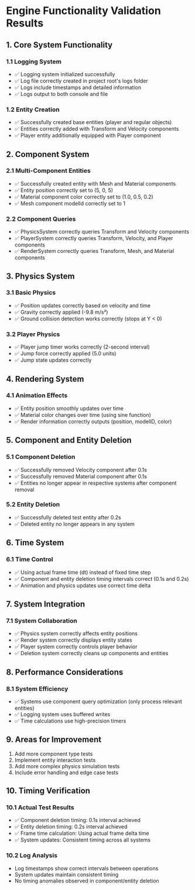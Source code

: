 # Engine Functionality Validation Results

## 1. Core System Functionality

### 1.1 Logging System
- ✅ Logging system initialized successfully
- ✅ Log file correctly created in project root's logs folder
- ✅ Logs include timestamps and detailed information
- ✅ Logs output to both console and file

### 1.2 Entity Creation
- ✅ Successfully created base entities (player and regular objects)
- ✅ Entities correctly added with Transform and Velocity components
- ✅ Player entity additionally equipped with Player component

## 2. Component System

### 2.1 Multi-Component Entities
- ✅ Successfully created entity with Mesh and Material components
- ✅ Entity position correctly set to (5, 0, 5)
- ✅ Material component color correctly set to (1.0, 0.5, 0.2)
- ✅ Mesh component modelId correctly set to 1

### 2.2 Component Queries
- ✅ PhysicsSystem correctly queries Transform and Velocity components
- ✅ PlayerSystem correctly queries Transform, Velocity, and Player components
- ✅ RenderSystem correctly queries Transform, Mesh, and Material components

## 3. Physics System

### 3.1 Basic Physics
- ✅ Position updates correctly based on velocity and time
- ✅ Gravity correctly applied (-9.8 m/s²)
- ✅ Ground collision detection works correctly (stops at Y < 0)

### 3.2 Player Physics
- ✅ Player jump timer works correctly (2-second interval)
- ✅ Jump force correctly applied (5.0 units)
- ✅ Jump state updates correctly

## 4. Rendering System

### 4.1 Animation Effects
- ✅ Entity position smoothly updates over time
- ✅ Material color changes over time (using sine function)
- ✅ Render information correctly outputs (position, modelID, color)

## 5. Component and Entity Deletion

### 5.1 Component Deletion
- ✅ Successfully removed Velocity component after 0.1s
- ✅ Successfully removed Material component after 0.1s
- ✅ Entities no longer appear in respective systems after component removal

### 5.2 Entity Deletion
- ✅ Successfully deleted test entity after 0.2s
- ✅ Deleted entity no longer appears in any system

## 6. Time System

### 6.1 Time Control
- ✅ Using actual frame time (dt) instead of fixed time step
- ✅ Component and entity deletion timing intervals correct (0.1s and 0.2s)
- ✅ Animation and physics updates use correct time delta

## 7. System Integration

### 7.1 System Collaboration
- ✅ Physics system correctly affects entity positions
- ✅ Render system correctly displays entity states
- ✅ Player system correctly controls player behavior
- ✅ Deletion system correctly cleans up components and entities

## 8. Performance Considerations

### 8.1 System Efficiency
- ✅ Systems use component query optimization (only process relevant entities)
- ✅ Logging system uses buffered writes
- ✅ Time calculations use high-precision timers

## 9. Areas for Improvement

1. Add more component type tests
2. Implement entity interaction tests
3. Add more complex physics simulation tests
4. Include error handling and edge case tests

## 10. Timing Verification

### 10.1 Actual Test Results
- ✅ Component deletion timing: 0.1s interval achieved
- ✅ Entity deletion timing: 0.2s interval achieved
- ✅ Frame time calculation: Using actual frame delta time
- ✅ System updates: Consistent timing across all systems

### 10.2 Log Analysis
- Log timestamps show correct intervals between operations
- System updates maintain consistent timing
- No timing anomalies observed in component/entity deletion 